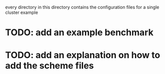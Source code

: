 every directory in this directory contains the configuration files for a single cluster example

# TODO: add an example benchmark
# TODO: add an explanation on how to add the scheme files
